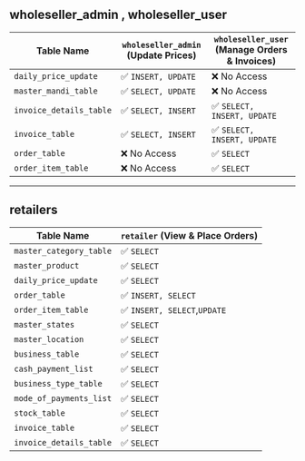 ## wholeseller_admin , wholeseller_user


| Table Name              | `wholeseller_admin` (Update Prices) | `wholeseller_user` (Manage Orders & Invoices) |
|-------------------------|---------------------------------|------------------------------------|
| `daily_price_update`    | ✅ `INSERT, UPDATE` | ❌ No Access |
| `master_mandi_table`    | ✅ `SELECT, UPDATE` | ❌ No Access |
| `invoice_details_table` | ✅ `SELECT, INSERT` | ✅ `SELECT, INSERT, UPDATE` |
| `invoice_table`         | ✅ `SELECT, INSERT` | ✅ `SELECT, INSERT, UPDATE` |
| `order_table`           | ❌ No Access | ✅ `SELECT` |
| `order_item_table`      | ❌ No Access | ✅ `SELECT` |

---

## retailers 

| Table Name                  | `retailer` (View & Place Orders) |
|-----------------------------|--------------------------------|
| `master_category_table`     | ✅ `SELECT` |
| `master_product`            | ✅ `SELECT` |
| `daily_price_update`        | ✅ `SELECT` |
| `order_table`               | ✅ `INSERT, SELECT` |
| `order_item_table`          | ✅ `INSERT, SELECT`,`UPDATE` |
| `master_states`             | ✅ `SELECT` |
| `master_location`           | ✅ `SELECT` |
| `business_table`            | ✅ `SELECT` |
| `cash_payment_list`         | ✅ `SELECT` |
| `business_type_table`       | ✅ `SELECT` |
| `mode_of_payments_list`     | ✅ `SELECT` |
| `stock_table`               | ✅ `SELECT` |
| `invoice_table`             | ✅ `SELECT` |
| `invoice_details_table`     | ✅ `SELECT` |

